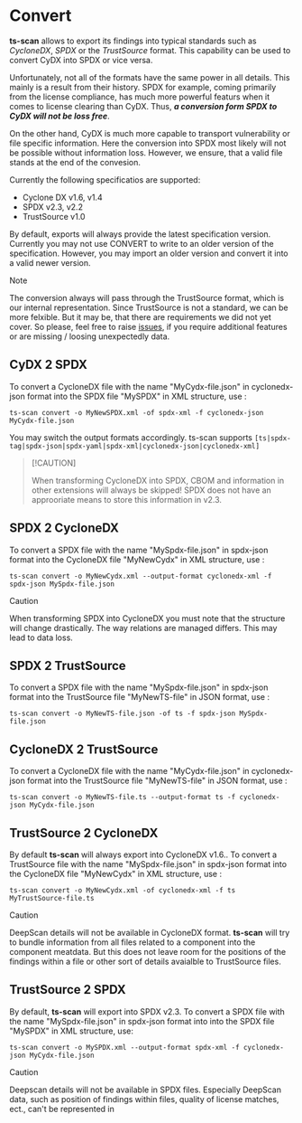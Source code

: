 # Convert

**ts-scan** allows to export its findings into typical standards such as *CycloneDX*, *SPDX* or the *TrustSource* format. This capability can be used to convert CyDX into SPDX or vice versa. 

Unfortunately, not all of the formats have the same power in all details. This mainly is a result from their history. SPDX for example, coming primarily from the license compliance, has much more powerful featurs when it comes to license clearing than CyDX. Thus, ***a conversion form SPDX to CyDX will not be loss free***. 

On the other hand, CyDX is much more capable to transport vulnerability or file specific information. Here the conversion into SPDX most likely will not be possible without information loss. However, we ensure, that a valid file stands at the end of the convesion. 

Currently the following specificatios are supported:

* Cyclone DX v1.6, v1.4
* SPDX v2.3, v2.2
* TrustSource v1.0

By default, exports will always provide the latest specification version. Currently you may not use CONVERT to write to an older version of the specification. However, you may import an older version and convert it into a valid newer version.

> [!NOTE]
>
> The conversion always will pass through the TrustSource format, which is our internal representation. Since TrustSource is not a standard, we can be more felxible. But it may be, that there are requirements we did not yet cover. So please, feel free to raise [issues](https://github.com/trustsource/ts-scan/issues), if you require additional features or are missing / loosing unexpectedly data.



## CyDX 2 SPDX

To convert a CycloneDX file with the name "MyCydx-file.json" in cyclonedx-json format into the SPDX file "MySPDX" in XML structure, use :

```
ts-scan convert -o MyNewSPDX.xml -of spdx-xml -f cyclonedx-json MyCydx-file.json
```

You may switch the output formats accordingly. ts-scan supports `[ts|spdx-tag|spdx-json|spdx-yaml|spdx-xml|cyclonedx-json|cyclonedx-xml]`

>  [!CAUTION]
>
> When transforming CycloneDX into SPDX, CBOM and information in other extensions will always be skipped! SPDX does not have an approoriate means to store this information in v2.3.  



## SPDX 2 CycloneDX 

To convert a SPDX file with the name "MySpdx-file.json" in spdx-json format into the CycloneDX file "MyNewCydx" in XML structure, use :

```
ts-scan convert -o MyNewCydx.xml --output-format cyclonedx-xml -f spdx-json MySpdx-file.json 
```

> [!CAUTION]
>
> When transforming SPDX into CycloneDX you must note that the structure will change drastically. The way relations are managed differs. This may lead to data loss.   



## SPDX 2 TrustSource

To convert a SPDX file with the name "MySpdx-file.json" in spdx-json format into the TrustSource file "MyNewTS-file" in JSON format, use :

```
ts-scan convert -o MyNewTS-file.json -of ts -f spdx-json MySpdx-file.json
```



## CycloneDX 2 TrustSource

To convert a CycloneDX file with the name "MyCydx-file.json" in cyclonedx-json format  into the TrustSource file "MyNewTS-file" in JSON format, use :

```
ts-scan convert -o MyNewTS-file.ts --output-format ts -f cyclonedx-json MyCydx-file.json 
```



## TrustSource 2 CycloneDX

By default **ts-scan** will always export into CycloneDX v1.6.. To convert a TrustSource file with the name "MySpdx-file.json" in spdx-json format into the CycloneDX file "MyNewCydx" in XML structure, use :

```
ts-scan convert -o MyNewCydx.xml -of cyclonedx-xml -f ts MyTrustSource-file.ts 
```

> [!CAUTION]
>
> DeepScan details will not be available in CycloneDX format. **ts-scan** will try to bundle information from all files related to a component into the component meatdata. But this does not leave room for the positions of the findings within a file or other sort of details avaialble to TrustSource files. 



## TrustSource 2 SPDX

By default, **ts-scan** will export into SPDX v2.3. To convert a SPDX file with the name "MySpdx-file.json" in spdx-json format into  into the SPDX file "MySPDX" in XML structure, use:

```
ts-scan convert -o MySPDX.xml --output-format spdx-xml -f cyclonedx-json MyCydx-file.json
```

> [!CAUTION]
>
> Deepscan details will not be available in SPDX files.  Especially DeepScan data, such as position of findings within files, quality of license matches, ect., can't be represented in 



